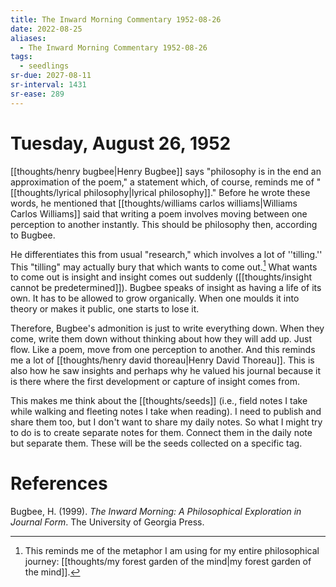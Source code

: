 ```yaml
---
title: The Inward Morning Commentary 1952-08-26
date: 2022-08-25
aliases:
  - The Inward Morning Commentary 1952-08-26
tags:
  - seedlings
sr-due: 2027-08-11
sr-interval: 1431
sr-ease: 289
---
```

# Tuesday, August 26, 1952

[[thoughts/henry bugbee|Henry Bugbee]] says "philosophy is in the end an approximation of the poem," a statement which, of course, reminds me of "[[thoughts/lyrical philosophy|lyrical philosophy]]." Before he wrote these words, he mentioned that [[thoughts/williams carlos williams|Williams Carlos Williams]] said that writing a poem involves moving between one perception to another instantly. This should be philosophy then, according to Bugbee.

He differentiates this from usual "research," which involves a lot of ''tilling.'' This "tilling" may actually bury that which wants to come out.[^1] What wants to come out is insight and insight comes out suddenly ([[thoughts/insight cannot be predetermined]]). Bugbee speaks of insight as having a life of its own. It has to be allowed to grow organically. When one moulds it into theory or makes it public, one starts to lose it.

Therefore, Bugbee's admonition is just to write everything down. When they come, write them down without thinking about how they will add up. Just flow. Like a poem, move from one perception to another. And this reminds me a lot of [[thoughts/henry david thoreau|Henry David Thoreau]]. This is also how he saw insights and perhaps why he valued his journal because it is there where the first development or capture of insight comes from. 

This makes me think about the [[thoughts/seeds]] (i.e., field notes I take while walking and fleeting notes I take when reading). I need to publish and share them too, but I don't want to share my daily notes. So what I might try to do is to create separate notes for them. Connect them in the daily note but separate them. These will be the seeds collected on a specific tag.

[^1]: This reminds me of the metaphor I am using for my entire philosophical journey: [[thoughts/my forest garden of the mind|my forest garden of the mind]].

# References

Bugbee, H. (1999). _The Inward Morning: A Philosophical Exploration in Journal Form_. The University of Georgia Press.